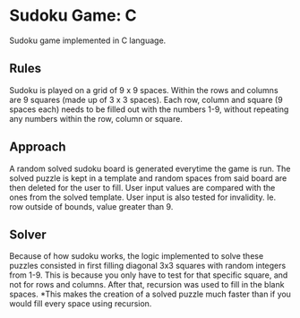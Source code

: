 # Sudoku Game: C
Sudoku game implemented in C language. 

## Rules

Sudoku is played on a grid of 9 x 9 spaces. Within the rows and columns are 9 squares (made up of 3 x 3 spaces). Each row, column and square (9 spaces each) needs to be filled out with the numbers 1-9, without repeating any numbers within the row, column or square. 

## Approach

A random solved sudoku board is generated everytime the game is run. 
The solved puzzle is kept in a template and random spaces from said board are then deleted for the user to fill.
User input values are compared with the ones from the solved template.
User input is also tested for invalidity. Ie. row outside of bounds, value greater than 9.

## Solver

Because of how sudoku works, the logic implemented to solve these puzzles consisted in first filling diagonal 3x3 squares with random integers from 1-9. This is because you only have to test for that specific square, and not for rows and columns. After that, recursion was used to fill in the blank spaces. *This makes the creation of a solved puzzle much faster than if you would fill every space using recursion.
